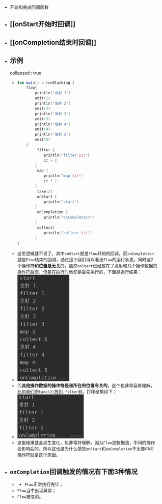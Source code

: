 - 开始和完成回调函数
- ## [[onStart开始时回调]]
- ## [[onCompletion结束时回调]]
- ## 示例
  collapsed:: true
	- ```kotlin
	  fun main() = runBlocking {
	      flow{
	          println("发射 1")
	          emit(1)
	          println("发射 2")
	          emit(2)
	          println("发射 3")
	          emit(3)
	          println("发射 4")
	          emit(4)
	          println("发射 5")
	          emit(5)
	      }
	          .filter {
	              println("filter $it")
	              it > 2
	          }
	          .map {
	              println("map $it")
	              it * 2
	          }
	          .take(2)
	          .onStart {
	              println("start")
	          }
	          .onCompletion {
	              println("onCompletion")
	          }
	          .collect{
	              println("collect $it")
	          }
	  }
	  ```
	- 这里逻辑就不说了，其中`onStart`就是`Flow`开始的回调，而`onCompletion`就是`Flow`结束的回调，通过这个我们可以看出`Flow`的运行状态，同时这2个操作符**和位置是无关**的，虽然`onStart`已经放在了发射和几个操作数据的操作符后面，但是在执行时他却是最先执行的，下面是运行结果：
	- ![flow运行结果.webp](../assets/flow运行结果_1690688164465_0.webp)
	- 而**其他操作数据的操作符是和所在的位置有关的**，这个也非常容易理解，比如我们把`take(2)`放到`.filter`前，打印结果如下：
	- ![ss.webp](../assets/ss_1690688190035_0.webp)
	- 这里结果就会发生变化，也非常好理解，因为`Flow`是数据流，中间的操作会影响后的。所以这也是为什么感觉`onStart`和`onCompletion`不太像中间操作符就是这个原因。
- ## `onCompletion`回调触发的情况有下面3种情况
	- - `Flow`正常执行完毕；
	- `Flow`当中出现异常；
	- `Flow`被取消。
